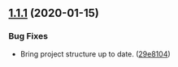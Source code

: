 ## [1.1.1](https://github.com/yeldiRium/telegraf-authentication-middleware/compare/v1.1.0...v1.1.1) (2020-01-15)


### Bug Fixes

* Bring project structure up to date. ([29e8104](https://github.com/yeldiRium/telegraf-authentication-middleware/commit/29e810440477bdd7f9d868a3304548c704e29869))
